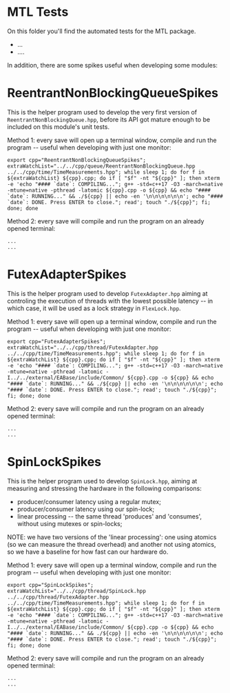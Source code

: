 # MTL Tests

On this folder you'll find the automated tests for the MTL package.

  * ...
  * ....

In addition, there are some spikes useful when developing some modules:


# ReentrantNonBlockingQueueSpikes

This is the helper program used to develop the very first version of `ReentrantNonBlockingQueue.hpp`, before its API got mature enough to be included on this module's unit tests.

Method 1: every save will open up a terminal window, compile and run the program -- useful when developing with just one monitor:

```
export cpp="ReentrantNonBlockingQueueSpikes"; extraWatchList="../../cpp/queue/ReentrantNonBlockingQueue.hpp ../../cpp/time/TimeMeasurements.hpp"; while sleep 1; do for f in ${extraWatchList} ${cpp}.cpp; do if [ "$f" -nt "${cpp}" ]; then xterm -e 'echo "#### `date`: COMPILING..."; g++ -std=c++17 -O3 -march=native -mtune=native -pthread -latomic ${cpp}.cpp -o ${cpp} && echo "#### `date`: RUNNING..." && ./${cpp} || echo -en '\n\n\n\n\n\n'; echo "#### `date`: DONE. Press ENTER to close."; read'; touch "./${cpp}"; fi; done; done
```

Method 2: every save will compile and run the program on an already opened terminal:

```
...
...
```


# FutexAdapterSpikes

This is the helper program used to develop `FutexAdapter.hpp` aiming at controling the execution of threads with the lowest possible latency -- in which case, it will be used as a lock strategy in `FlexLock.hpp`.

Method 1: every save will open up a terminal window, compile and run the program -- useful when developing with just one monitor:

```
export cpp="FutexAdapterSpikes"; extraWatchList="../../cpp/thread/FutexAdapter.hpp ../../cpp/time/TimeMeasurements.hpp"; while sleep 1; do for f in ${extraWatchList} ${cpp}.cpp; do if [ "$f" -nt "${cpp}" ]; then xterm -e 'echo "#### `date`: COMPILING..."; g++ -std=c++17 -O3 -march=native -mtune=native -pthread -latomic -I../../external/EABase/include/Common/ ${cpp}.cpp -o ${cpp} && echo "#### `date`: RUNNING..." && ./${cpp} || echo -en '\n\n\n\n\n\n'; echo "#### `date`: DONE. Press ENTER to close."; read'; touch "./${cpp}"; fi; done; done
```

Method 2: every save will compile and run the program on an already opened terminal:

```
...
...
```


# SpinLockSpikes

This is the helper program used to develop `SpinLock.hpp`, aiming at measuring and stressing the hardware in the following comparisons:
  - producer/consumer latency using a regular mutex;
  - producer/consumer latency using our spin-lock;
  - linear processing -- the same thread 'produces' and 'consumes', without using mutexes or spin-locks;
  
  NOTE: we have two versions of the 'linear processing': one using atomics (so we can measure the thread overhead) and another not using atomics, so we have a baseline for how fast can our hardware do.

Method 1: every save will open up a terminal window, compile and run the program -- useful when developing with just one monitor:

```
export cpp="SpinLockSpikes"; extraWatchList="../../cpp/thread/SpinLock.hpp ../../cpp/thread/FutexAdapter.hpp ../../cpp/time/TimeMeasurements.hpp"; while sleep 1; do for f in ${extraWatchList} ${cpp}.cpp; do if [ "$f" -nt "${cpp}" ]; then xterm -e 'echo "#### `date`: COMPILING..."; g++ -std=c++17 -O3 -march=native -mtune=native -pthread -latomic -I../../external/EABase/include/Common/ ${cpp}.cpp -o ${cpp} && echo "#### `date`: RUNNING..." && ./${cpp} || echo -en '\n\n\n\n\n\n'; echo "#### `date`: DONE. Press ENTER to close."; read'; touch "./${cpp}"; fi; done; done
```

Method 2: every save will compile and run the program on an already opened terminal:

```
...
...
```
